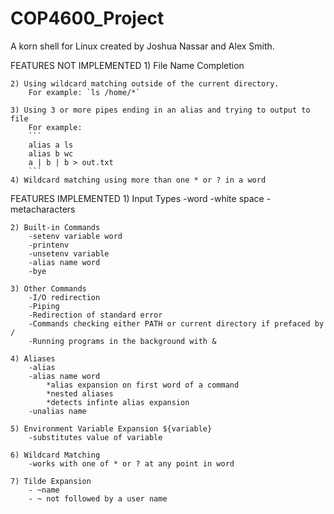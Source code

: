 # COP4600_Project
A korn shell for Linux created by Joshua Nassar and Alex Smith.

FEATURES NOT IMPLEMENTED
	1) File Name Completion
	
	2) Using wildcard matching outside of the current directory.
		For example: `ls /home/*`
		
	3) Using 3 or more pipes ending in an alias and trying to output to file
		For example:
		```
		alias a ls
		alias b wc
		a | b | b > out.txt
		```
	4) Wildcard matching using more than one * or ? in a word

FEATURES IMPLEMENTED
	1) Input Types
		-word
		-white space
		-metacharacters
		
	2) Built-in Commands
		-setenv variable word
		-printenv
		-unsetenv variable
		-alias name word
		-bye
		
	3) Other Commands
		-I/O redirection
		-Piping
		-Redirection of standard error
		-Commands checking either PATH or current directory if prefaced by /
		-Running programs in the background with &
		
	4) Aliases
		-alias
		-alias name word
			*alias expansion on first word of a command
			*nested aliases
			*detects infinte alias expansion
		-unalias name
		
	5) Environment Variable Expansion ${variable}
		-substitutes value of variable
		
	6) Wildcard Matching
		-works with one of * or ? at any point in word
	
	7) Tilde Expansion
		- ~name
		- ~ not followed by a user name
